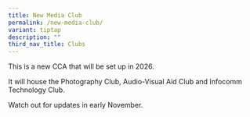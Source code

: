 ```yaml
---
title: New Media Club
permalink: /new-media-club/
variant: tiptap
description: ""
third_nav_title: Clubs
---
```

<p>This is a new CCA that will be set up in 2026.</p>
<p>It will house the Photography Club, Audio-Visual Aid Club and Infocomm
Technology Club.</p>
<p>Watch out for updates in early November.</p>